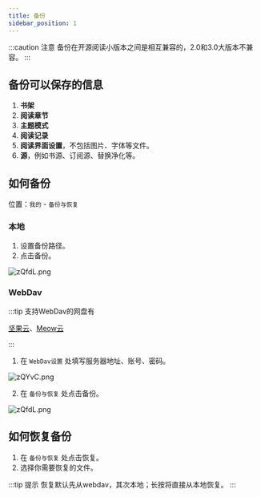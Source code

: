```yaml
---
title: 备份
sidebar_position: 1
---
```


:::caution 注意
备份在开源阅读小版本之间是相互兼容的，2.0和3.0大版本不兼容。
:::

## 备份可以保存的信息

1. **书架**
2. **阅读章节**
3. **主题模式**
4. **阅读记录**
5. **阅读界面设置**，不包括图片、字体等文件。
6. **源**，例如书源、订阅源、替换净化等。

## 如何备份

位置：`我的` - `备份与恢复`

### 本地

1. 设置备份路径。
2. 点击备份。

![zQfdL.png](https://i.imgtg.com/2022/05/10/zQfdL.png)

### WebDav

:::tip 支持WebDav的网盘有

[坚果云](https://www.jianguoyun.com)、[Meow云](https://pan.miaogongzi.net/)

:::

1. 在 `WebDav设置` 处填写服务器地址、账号、密码。

![zQYvC.png](https://i.imgtg.com/2022/05/10/zQYvC.png)

2. 在 `备份与恢复` 处点击备份。

![zQfdL.png](https://i.imgtg.com/2022/05/10/zQfdL.png)

## 如何恢复备份

1. 在 `备份与恢复` 处点击恢复。
2. 选择你需要恢复的文件。

:::tip 提示
恢复默认先从webdav，其次本地；长按将直接从本地恢复。
:::